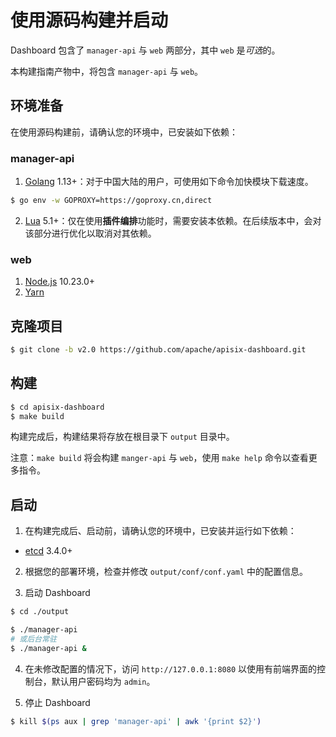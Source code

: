 <!--
#
# Licensed to the Apache Software Foundation (ASF) under one or more
# contributor license agreements.  See the NOTICE file distributed with
# this work for additional information regarding copyright ownership.
# The ASF licenses this file to You under the Apache License, Version 2.0
# (the "License"); you may not use this file except in compliance with
# the License.  You may obtain a copy of the License at
#
#     http://www.apache.org/licenses/LICENSE-2.0
#
# Unless required by applicable law or agreed to in writing, software
# distributed under the License is distributed on an "AS IS" BASIS,
# WITHOUT WARRANTIES OR CONDITIONS OF ANY KIND, either express or implied.
# See the License for the specific language governing permissions and
# limitations under the License.
#
-->

# 使用源码构建并启动

Dashboard 包含了 `manager-api` 与 `web` 两部分，其中 `web` 是*可选*的。

本构建指南产物中，将包含 `manager-api` 与 `web`。

## 环境准备

在使用源码构建前，请确认您的环境中，已安装如下依赖：

### manager-api

1. [Golang](https://golang.org/dl/) 1.13+：对于中国大陆的用户，可使用如下命令加快模块下载速度。

```sh
$ go env -w GOPROXY=https://goproxy.cn,direct
```

2. [Lua](https://www.lua.org/download.html) 5.1+：仅在使用**插件编排**功能时，需要安装本依赖。在后续版本中，会对该部分进行优化以取消对其依赖。

### web

1. [Node.js](https://nodejs.org/en/download/) 10.23.0+
2. [Yarn](https://yarnpkg.com/getting-started/install)

## 克隆项目

```sh
$ git clone -b v2.0 https://github.com/apache/apisix-dashboard.git
```

## 构建

```sh
$ cd apisix-dashboard
$ make build
```

构建完成后，构建结果将存放在根目录下 `output` 目录中。

注意：`make build` 将会构建 `manger-api` 与 `web`，使用 `make help` 命令以查看更多指令。

## 启动

1. 在构建完成后、启动前，请确认您的环境中，已安装并运行如下依赖：

- [etcd](https://etcd.io/docs/v3.4.0/dl-build/) 3.4.0+

2. 根据您的部署环境，检查并修改 `output/conf/conf.yaml` 中的配置信息。

3. 启动 Dashboard

```sh
$ cd ./output

$ ./manager-api
# 或后台常驻
$ ./manager-api &
```

4. 在未修改配置的情况下，访问 `http://127.0.0.1:8080` 以使用有前端界面的控制台，默认用户密码均为 `admin`。

5. 停止 Dashboard

```sh
$ kill $(ps aux | grep 'manager-api' | awk '{print $2}')
```

